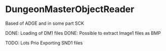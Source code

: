 # DungeonMasterObjectReader
Based of ADGE and in some part SCK

DONE: Loading of DM1 files
DONE: Possible to extract Image1 files as BMP

TODO: Lots
Prio Exporting SND1 files
